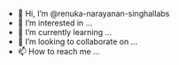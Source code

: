 - 👋 Hi, I’m @renuka-narayanan-singhallabs
- 👀 I’m interested in ...
- 🌱 I’m currently learning ...
- 💞️ I’m looking to collaborate on ...
- 📫 How to reach me ...

<!---
renuka-narayanan-singhallabs/renuka-narayanan-singhallabs is a ✨ special ✨ repository because its `README.md` (this file) appears on your GitHub profile.
You can click the Preview link to take a look at your changes.
--->
